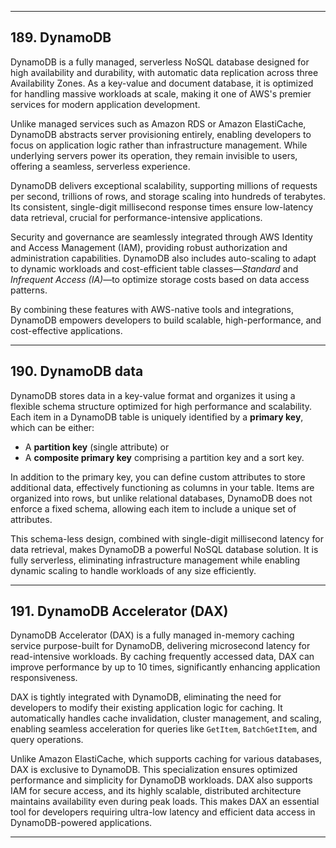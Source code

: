 
---

## 189. DynamoDB

DynamoDB is a fully managed, serverless NoSQL database designed for high availability and durability, with automatic data replication across three Availability Zones. As a key-value and document database, it is optimized for handling massive workloads at scale, making it one of AWS's premier services for modern application development.

Unlike managed services such as Amazon RDS or Amazon ElastiCache, DynamoDB abstracts server provisioning entirely, enabling developers to focus on application logic rather than infrastructure management. While underlying servers power its operation, they remain invisible to users, offering a seamless, serverless experience.

DynamoDB delivers exceptional scalability, supporting millions of requests per second, trillions of rows, and storage scaling into hundreds of terabytes. Its consistent, single-digit millisecond response times ensure low-latency data retrieval, crucial for performance-intensive applications.

Security and governance are seamlessly integrated through AWS Identity and Access Management (IAM), providing robust authorization and administration capabilities. DynamoDB also includes auto-scaling to adapt to dynamic workloads and cost-efficient table classes—*Standard* and *Infrequent Access (IA)*—to optimize storage costs based on data access patterns.

By combining these features with AWS-native tools and integrations, DynamoDB empowers developers to build scalable, high-performance, and cost-effective applications.

---

## 190. DynamoDB data

DynamoDB stores data in a key-value format and organizes it using a flexible schema structure optimized for high performance and scalability. Each item in a DynamoDB table is uniquely identified by a **primary key**, which can be either: 

- A **partition key** (single attribute) or  
- A **composite primary key** comprising a partition key and a sort key.  

In addition to the primary key, you can define custom attributes to store additional data, effectively functioning as columns in your table. Items are organized into rows, but unlike relational databases, DynamoDB does not enforce a fixed schema, allowing each item to include a unique set of attributes.

This schema-less design, combined with single-digit millisecond latency for data retrieval, makes DynamoDB a powerful NoSQL database solution. It is fully serverless, eliminating infrastructure management while enabling dynamic scaling to handle workloads of any size efficiently.

---

## 191. DynamoDB Accelerator (DAX)

DynamoDB Accelerator (DAX) is a fully managed in-memory caching service purpose-built for DynamoDB, delivering microsecond latency for read-intensive workloads. By caching frequently accessed data, DAX can improve performance by up to 10 times, significantly enhancing application responsiveness.

DAX is tightly integrated with DynamoDB, eliminating the need for developers to modify their existing application logic for caching. It automatically handles cache invalidation, cluster management, and scaling, enabling seamless acceleration for queries like `GetItem`, `BatchGetItem`, and query operations.

Unlike Amazon ElastiCache, which supports caching for various databases, DAX is exclusive to DynamoDB. This specialization ensures optimized performance and simplicity for DynamoDB workloads. DAX also supports IAM for secure access, and its highly scalable, distributed architecture maintains availability even during peak loads. This makes DAX an essential tool for developers requiring ultra-low latency and efficient data access in DynamoDB-powered applications.

---
